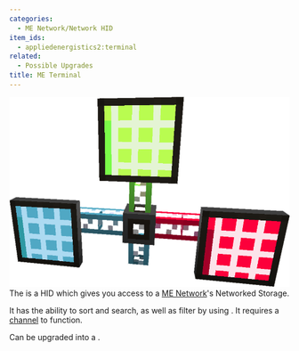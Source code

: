 ```yaml
---
categories:
  - ME Network/Network HID
item_ids:
  - appliedenergistics2:terminal
related:
  - Possible Upgrades
title: ME Terminal
---
```


![A picture of 3 terminals.](../../../../public/assets/large/terminal.png)The <ItemLink
id="appliedenergistics2:terminal"/> is a HID which gives you access
to a [ME Network](../../me-network.md)'s Networked Storage.

It has the ability to sort and search, as well as filter by using <ItemLink
id="appliedenergistics2:view_cell"/>. It requires a
[channel](../../channels.md) to function.

Can be upgraded into a <ItemLink
id="appliedenergistics2:crafting_terminal"/>.

<RecipeFor id="appliedenergistics2:terminal"/>
